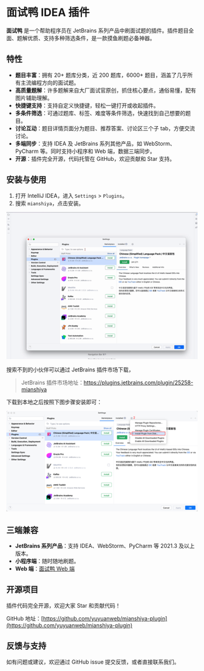 # 面试鸭 IDEA 插件

**面试鸭** 是一个帮助程序员在 JetBrains 系列产品中刷面试题的插件。插件题目全面、题解优质、支持多种筛选条件，是一款摸鱼刷题必备神器。

## 特性

- **题目丰富**：拥有 20+ 题库分类，近 200 题库，6000+ 题目，涵盖了几乎所有主流编程方向的面试题。
- **高质量题解**：许多题解来自大厂面试官原创，抓住核心要点，通俗易懂，配有图片辅助理解。
- **快捷键支持**：支持自定义快捷键，轻松一键打开或收起插件。
- **多条件筛选**：可通过题库、标签、难度等条件筛选，快速找到自己想要的题目。
- **讨论互动**：题目详情页面分为题目、推荐答案、讨论区三个子 tab，方便交流讨论。
- **多端同步**：支持 IDEA 及 JetBrains 系列其他产品，如 WebStorm、PyCharm 等。同时支持小程序和 Web 端，数据三端同步。
- **开源**：插件完全开源，代码托管在 GitHub，欢迎贡献和 Star 支持。

## 安装与使用

1. 打开 IntelliJ IDEA，进入 `Settings` > `Plugins`。
2. 搜索 `mianshiya`，点击安装。

![install.gif](imgs/install.gif)

搜索不到的小伙伴可以通过 JetBrains 插件市场下载，
> JetBrains 插件市场地址：https://plugins.jetbrains.com/plugin/25258-mianshiya

下载到本地之后按照下图步骤安装即可：


![img.png](imgs/img.png)


## 三端兼容

- **JetBrains 系列产品**：支持 IDEA、WebStorm、PyCharm 等 2021.3 及以上版本。
- **小程序端**：随时随地刷题。
- **Web 端**：[面试鸭 Web 端](https://mianshiya.com)

## 开源项目

插件代码完全开源，欢迎大家 Star 和贡献代码！

GitHub 地址：[https://github.com/yuyuanweb/mianshiya-plugin](https://github.com/yuyuanweb/mianshiya-plugin)

## 反馈与支持

如有问题或建议，欢迎通过 GitHub issue 提交反馈，或者直接联系我们。
